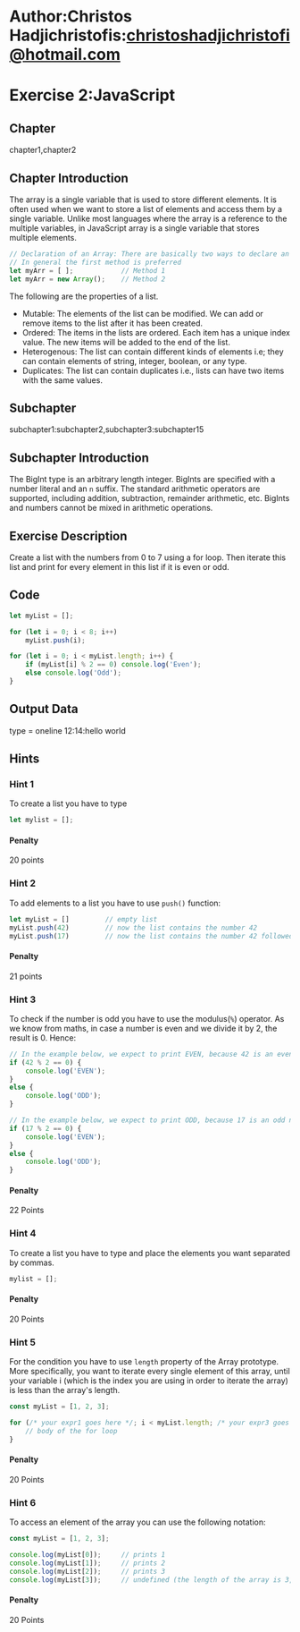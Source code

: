 # Author:Christos Hadjichristofis:christoshadjichristofi@hotmail.com 

# Exercise 2:JavaScript

## Chapter
chapter1,chapter2

## Chapter Introduction
The array is a single variable that is used to store different elements. It is often used when we want to store a list of elements and access them by a single variable. Unlike most languages where the array is a reference to the multiple variables, in JavaScript array is a single variable that stores multiple elements.

```js
// Declaration of an Array: There are basically two ways to declare an array.
// In general the first method is preferred
let myArr = [ ];            // Method 1
let myArr = new Array();    // Method 2
```

The following are the properties of a list.

- Mutable: The elements of the list can be modified. We can add or remove items to the list after it has been created.
- Ordered: The items in the lists are ordered. Each item has a unique index value. The new items will be added to the end of the list.
- Heterogenous: The list can contain different kinds of elements i.e; they can contain elements of string, integer, boolean, or any type.
- Duplicates: The list can contain duplicates i.e., lists can have two items with the same values.

## Subchapter
subchapter1:subchapter2,subchapter3:subchapter15 

## Subchapter Introduction
The BigInt type is an arbitrary length integer. BigInts are specified with a number literal and an `n` suffix. The standard arithmetic operators are supported, including addition, subtraction, remainder arithmetic, etc. BigInts and numbers cannot be mixed in arithmetic operations.

## Exercise Description
Create a list with the numbers from 0 to 7 using a for loop. Then iterate this list and print for every element in this list if it is even or odd.

## Code
```js
let myList = [];

for (let i = 0; i < 8; i++)
    myList.push(i);

for (let i = 0; i < myList.length; i++) {
    if (myList[i] % 2 == 0) console.log('Even');
    else console.log('Odd');
}
```

## Output Data
type = oneline
12:14:hello world

## Hints

### Hint 1
To create a list you have to type
```js
let mylist = [];
```
#### Penalty
20 points

### Hint 2
To add elements to a list you have to use `push()` function:

```js
let myList = []         // empty list
myList.push(42)         // now the list contains the number 42
myList.push(17)         // now the list contains the number 42 followed by 17 -> [42, 17]
```
#### Penalty
21 points

### Hint 3
To check if the number is odd you have to use the modulus(`%`) operator. As we know from maths, in case a number is even and we divide it by 2, the result is 0. Hence:
```js
// In the example below, we expect to print EVEN, because 42 is an even number and when divided by 2 the result is 0
if (42 % 2 == 0) {
    console.log('EVEN');
}
else {
    console.log('ODD');
}

// In the example below, we expect to print ODD, because 17 is an odd number and when divided by 2 the result is 0
if (17 % 2 == 0) {
    console.log('EVEN');
}
else {
    console.log('ODD');
}
```

#### Penalty
22 Points

### Hint 4
To create a list you have to type and place the elements you want separated by commas.

```js
mylist = [];
```

#### Penalty
20 Points

### Hint 5
For the condition you have to use `length` property of the Array prototype. More specifically, you want to iterate every single element of this array, until your variable i (which is the index you are using in order to iterate the array) is less than the array's length.

```js
const myList = [1, 2, 3];

for (/* your expr1 goes here */; i < myList.length; /* your expr3 goes here */) {
    // body of the for loop
}
```

#### Penalty
20 Points

### Hint 6
To access an element of the array you can use the following notation:

```js
const myList = [1, 2, 3];

console.log(myList[0]);     // prints 1
console.log(myList[1]);     // prints 2
console.log(myList[2]);     // prints 3
console.log(myList[3]);     // undefined (the length of the array is 3, so you can access the elements of position 0 to 2)
```

#### Penalty
20 Points